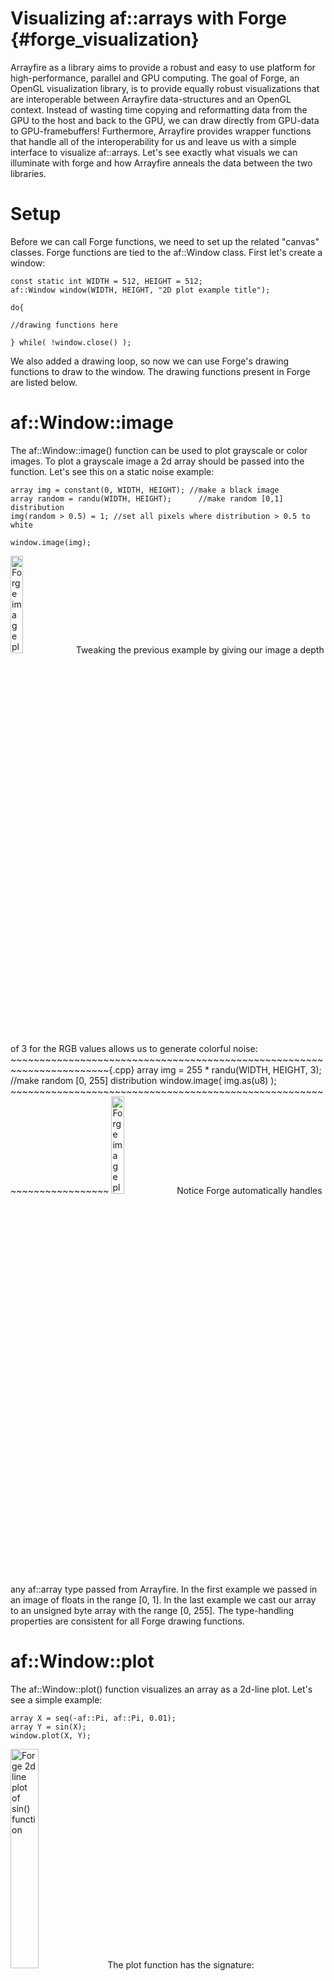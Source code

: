 Visualizing af::arrays with Forge {#forge_visualization}
===================
Arrayfire as a library aims to provide a robust and easy to use platform for high-performance, parallel and GPU computing. The goal of Forge, an OpenGL visualization library, is to provide equally robust visualizations that are interoperable between Arrayfire data-structures and an OpenGL context. Instead of wasting time copying and reformatting data from the GPU to the host and back to the GPU, we can draw directly from GPU-data to GPU-framebuffers! Furthermore, Arrayfire provides wrapper functions that handle all of the interoperability for us and leave us with a simple interface to visualize af::arrays. Let's see exactly what visuals we can illuminate with forge and how Arrayfire anneals the data between the two libraries.

# Setup
Before we can call Forge functions, we need to set up the related "canvas" classes. Forge functions are tied to the af::Window class. First let's create a window:
~~~~~~~~~~~~~~~~~~~~~~~~~~~~~~~~~~~~~~~~~~~~~~~~~~~~~~~~~~~~~~~~~~~~~~~{.cpp}
const static int WIDTH = 512, HEIGHT = 512;
af::Window window(WIDTH, HEIGHT, "2D plot example title");

do{

//drawing functions here

} while( !window.close() );
~~~~~~~~~~~~~~~~~~~~~~~~~~~~~~~~~~~~~~~~~~~~~~~~~~~~~~~~~~~~~~~~~~~~~~~

We also added a drawing loop, so now we can use Forge's drawing functions to draw to the window.
The drawing functions present in Forge are listed below.

# af::Window::image
The af::Window::image() function can be used to plot grayscale or color images. To plot a grayscale image a 2d array should be passed into the function. Let's see this on a static noise example:
~~~~~~~~~~~~~~~~~~~~~~~~~~~~~~~~~~~~~~~~~~~~~~~~~~~~~~~~~~~~~~~~~~~~~~~{.cpp}
array img = constant(0, WIDTH, HEIGHT); //make a black image
array random = randu(WIDTH, HEIGHT);      //make random [0,1] distribution
img(random > 0.5) = 1; //set all pixels where distribution > 0.5 to white

window.image(img);
~~~~~~~~~~~~~~~~~~~~~~~~~~~~~~~~~~~~~~~~~~~~~~~~~~~~~~~~~~~~~~~~~~~~~~~
<img src="gfx_docs_images/noise.png" alt="Forge image plot of noise" width="20%" />
Tweaking the previous example by giving our image a depth of 3 for the RGB values allows us to generate colorful noise:
~~~~~~~~~~~~~~~~~~~~~~~~~~~~~~~~~~~~~~~~~~~~~~~~~~~~~~~~~~~~~~~~~~~~~~~{.cpp}
array img = 255 * randu(WIDTH, HEIGHT, 3);      //make random [0, 255] distribution
window.image( img.as(u8) );
~~~~~~~~~~~~~~~~~~~~~~~~~~~~~~~~~~~~~~~~~~~~~~~~~~~~~~~~~~~~~~~~~~~~~~~
<img src="gfx_docs_images/color_noise.png" alt="Forge image plot of color noise" width="20%" />
Notice Forge automatically handles any af::array type passed from Arrayfire. In the first example we passed in an image of floats in the range [0, 1]. In the last example we cast our array to an unsigned byte array with the range [0, 255]. The type-handling properties are consistent for all Forge drawing functions.

# af::Window::plot
The af::Window::plot() function visualizes an array as a 2d-line plot. Let's see a simple example:
~~~~~~~~~~~~~~~~~~~~~~~~~~~~~~~~~~~~~~~~~~~~~~~~~~~~~~~~~~~~~~~~~~~~~~~{.cpp}
array X = seq(-af::Pi, af::Pi, 0.01);
array Y = sin(X);
window.plot(X, Y);
~~~~~~~~~~~~~~~~~~~~~~~~~~~~~~~~~~~~~~~~~~~~~~~~~~~~~~~~~~~~~~~~~~~~~~~

<img src="gfx_docs_images/sin_plot.png" alt="Forge 2d line plot of sin() function" width="30%" />
The plot function has the signature:
<br> **void plot( const array &X, const array &Y, const char * const title = NULL );**
<br> Both the x and y coordinates of the points are required to plot. This allows for non-uniform, or parametric plots:
~~~~~~~~~~~~~~~~~~~~~~~~~~~~~~~~~~~~~~~~~~~~~~~~~~~~~~~~~~~~~~~~~~~~~~~{.cpp}
array t = seq(0, 100, 0.01);
array X = sin(t) * (exp(cos(t)) - 2*cos(4*t) - pow(sin(t/12), 5)); array Y = cos(t) * (exp(cos(t)) - 2*cos(4*t) - pow(sin(t/12), 5));
window.plot(X, Y);
~~~~~~~~~~~~~~~~~~~~~~~~~~~~~~~~~~~~~~~~~~~~~~~~~~~~~~~~~~~~~~~~~~~~~~~

<img src="gfx_docs_images/butterfly_plot.png" alt="Forge 2d line plot of butterfly function" width="30%" />

# af::Window::plot3
The af::Window::plot3() function will plot a curve in 3d-space.
Its signature is:
<br> **void plot3 (const array &in, const char * title = NULL);**
<br> The input array expects xyz-triplets in sequential order. The points can be in a flattened one dimensional <i>(3n x 1)</i> array, or in one of the <i>(3 x n),</i> <i>(n x 3)</i> matrix forms.
~~~~~~~~~~~~~~~~~~~~~~~~~~~~~~~~~~~~~~~~~~~~~~~~~~~~~~~~~~~~~~~~~~~~~~~{.cpp}
array Z = seq(0.1f, 10.f, 0.01);
array Y = sin(10*Z) / Z;
array X = cos(10*Z) / Z;

array Pts = join(1, X, Y, Z);
//Pts can be passed in as a matrix in the from n x 3, 3 x n
//or in the flattened xyz-triplet array with size 3n x 1
window.plot3(Pts);
//both of the following are equally valid
//window.plot3(transpose(Pts));
//window.plot3(flat(Pts));
~~~~~~~~~~~~~~~~~~~~~~~~~~~~~~~~~~~~~~~~~~~~~~~~~~~~~~~~~~~~~~~~~~~~~~~
<img src="gfx_docs_images/spiral_plot3.png" alt="Forge 3d line plot" width="40%" />

# af::Window::hist
The af::Window::hist() function renders an input array as a histogram. In our example, the input array will be created with Arrayfire's histogram() function, which actually counts and bins each sample. The output from histogram() can directly be fed into the af::Window::hist() rendering function.

~~~~~~~~~~~~~~~~~~~~~~~~~~~~~~~~~~~~~~~~~~~~~~~~~~~~~~~~~~~~~~~~~~~~~~~{.cpp}
const int BINS = 128; SAMPLES = 9162;
array norm = randn(SAMPLES);
array hist_arr = histogram(norm, BINS);

win.hist(hist_arr, 0, BINS);
~~~~~~~~~~~~~~~~~~~~~~~~~~~~~~~~~~~~~~~~~~~~~~~~~~~~~~~~~~~~~~~~~~~~~~~
In addition to the histogram array with the number of samples in each bin, the af::Window::hist() function takes two additional parameters -- the minimum and maximum values of all datapoints in the histogram array. This effectively sets the range of the binned data. The full signature of af::Window::hist() is: **void hist(const array & X, const double minval, const double maxval, const char * const title = NULL);**
<img src="gfx_docs_images/norm_histogram.png" alt="Forge 3d scatter plot" width="40%" />


# af::Window::surface
The af::Window::surface() function will plot af::arrays as a 3d surface.
~~~~~~~~~~~~~~~~~~~~~~~~~~~~~~~~~~~~~~~~~~~~~~~~~~~~~~~~~~~~~~~~~~~~~~~{.cpp}
array Z = randu(21, 21);
window.surface(Z, "Random Surface");    //equal to next function call
//window.surface( seq(-1, 1, 0.1), seq(-1, 1, 0.1), Z, "Random Surface");
~~~~~~~~~~~~~~~~~~~~~~~~~~~~~~~~~~~~~~~~~~~~~~~~~~~~~~~~~~~~~~~~~~~~~~~
<img src="gfx_docs_images/rand_surface.png" alt="Forge random surface plot" width="30%" />
There are two overloads for the **af::Window::surface()** function:
* **void surface (const array & S, const char *const title )** -- accepts a 2d matrix with the z values of the surface
* **void surface (const array &xVals, const array &yVals, const array &S, const char * const title)** -- accepts additional vectors that define the x,y coordinates for the surface points.

The second overload has two options for the x, y coordinate vectors. Assuming a surface grid of size **m x n**:
 1. Short vectors defining the spacing along each axis. Vectors will have sizes **m x 1** and **n x 1**.
 2. Vectors containing the coordinates of each and every point. Each of the vectors will have length **mn x 1**. This can be used for completely non-uniform or parametric surfaces.

# Conclusion
There is a fairly comprehensive collection of methods to visualize data in Arrayfire. Thanks to the high-performance gpu plotting library Forge, the provided Arrayfire functions not only make visualizations as simple as possible, but keep them as robust as the rest of the Arrayfire library.
